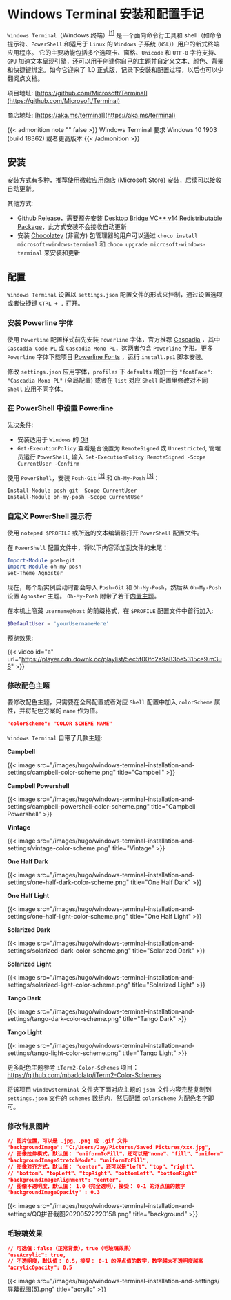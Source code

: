 # Windows Terminal 安装和配置手记


`Windows Terminal`（Windows 终端）<sup>[[1]](https://docs.microsoft.com/zh-cn/windows/terminal/)</sup> 是一个面向命令行工具和 shell（如命令提示符、`PowerShell` 和适用于 `Linux` 的 `Windows` 子系统 (`WSL`)）用户的新式终端应用程序。 它的主要功能包括多个选项卡、窗格、`Unicode` 和 `UTF-8` 字符支持、`GPU` 加速文本呈现引擎，还可以用于创建你自己的主题并自定义文本、颜色、背景和快捷键绑定。如今它迎来了 1.0 正式版，记录下安装和配置过程，以后也可以少翻阅点文档。

<!--more-->

项目地址: [https://github.com/Microsoft/Terminal](https://github.com/Microsoft/Terminal)

商店地址: [https://aka.ms/terminal](https://aka.ms/terminal)

{{< admonition note "" false >}}
Windows Terminal 要求 Windows 10 1903 (build 18362) 或者更高版本
{{< /admonition >}}

## 安装

安装方式有多种，推荐使用微软应用商店 (Microsoft Store) 安装，后续可以接收自动更新。

其他方式:

- [Github Release](https://github.com/microsoft/terminal/releases)，需要预先安装 [Desktop Bridge VC++ v14 Redistributable Package](https://www.microsoft.com/en-us/download/details.aspx?id=53175)，此方式安装不会接收自动更新
- 安装 [Chocolatey](https://chocolatey.org/) (非官方) 包管理器的用户可以通过 `choco install microsoft-windows-terminal` 和 `choco upgrade microsoft-windows-terminal` 来安装和更新

## 配置

`Windows Terminal` 设置以 `settings.json` 配置文件的形式来控制，通过设置选项或者快捷键 `CTRL + ,` 打开。

### 安装 Powerline 字体

使用 `Powerline` 配置样式前先安装 `Powerline` 字体，官方推荐 [Cascadia](https://github.com/microsoft/cascadia-code/releases) ，其中 `Cascadia Code PL` 或 `Cascadia Mono PL`，这两者包含 `Powerline` 字形。更多 `Powerline` 字体下载项目 [Powerline Fonts](https://github.com/powerline/fonts) ，运行 `install.ps1` 脚本安装。

修改 `settings.json` 应用字体，`profiles` 下 `defaults` 增加一行 `"fontFace": "Cascadia Mono PL"` (全局配置) 或者在 `list` 对应 `Shell` 配置里修改对不同 `Shell` 应用不同字体。

### 在 PowerShell 中设置 Powerline

先决条件:

- 安装适用于 `Windows` 的 [Git](https://git-scm.com/downloads)
- `Get-ExecutionPolicy` 查看是否设置为 `RemoteSigned` 或 `Unrestricted`, 管理员运行 `PowerShell`, 输入 `Set-ExecutionPolicy RemoteSigned -Scope CurrentUser -Confirm`

使用 `PowerShell`，安装 `Posh-Git` <sup>[[2]](https://github.com/dahlbyk/posh-git)</sup> 和 `Oh-My-Posh` <sup>[[3]](https://github.com/JanDeDobbeleer/oh-my-posh)</sup>：

```powershell
Install-Module posh-git -Scope CurrentUser
Install-Module oh-my-posh -Scope CurrentUser
```

### 自定义 PowerShell 提示符

使用 `notepad $PROFILE` 或所选的文本编辑器打开 `PowerShell` 配置文件。

在 `PowerShell` 配置文件中，将以下内容添加到文件的末尾：

```powershell
Import-Module posh-git
Import-Module oh-my-posh
Set-Theme Agnoster
```

现在，每个新实例启动时都会导入 `Posh-Git` 和 `Oh-My-Posh`，然后从 `Oh-My-Posh` 设置 `Agnoster` 主题。 `Oh-My-Posh` 附带了若干[内置主题](https://github.com/JanDeDobbeleer/oh-my-posh#themes)。

在本机上隐藏 `username@host` 的前缀格式，在 `$PROFILE` 配置文件中首行加入:

```powershell
$DefaultUser = 'yourUsernameHere'
```

预览效果:

{{< video id="a" url="https://player.cdn.downk.cc/playlist/5ec5f00fc2a9a83be5315ce9.m3u8" >}}

### 修改配色主题

要修改配色主题，只需要在全局配置或者对应 `Shell` 配置中加入 `colorScheme` 属性，并将配色方案的 `name` 作为值。

```json
"colorScheme": "COLOR SCHEME NAME"
```

`Windows Terminal` 自带了几款主题:

**Campbell**

{{< image src="/images/hugo/windows-terminal-installation-and-settings/campbell-color-scheme.png" title="Campbell" >}}

**Campbell Powershell**

{{< image src="/images/hugo/windows-terminal-installation-and-settings/campbell-powershell-color-scheme.png" title="Campbell Powershell" >}}

**Vintage**

{{< image src="/images/hugo/windows-terminal-installation-and-settings/vintage-color-scheme.png" title="Vintage" >}}

**One Half Dark**

{{< image src="/images/hugo/windows-terminal-installation-and-settings/one-half-dark-color-scheme.png" title="One Half Dark" >}}

**One Half Light**

{{< image src="/images/hugo/windows-terminal-installation-and-settings/one-half-light-color-scheme.png" title="One Half Light" >}}

**Solarized Dark**

{{< image src="/images/hugo/windows-terminal-installation-and-settings/solarized-dark-color-scheme.png" title="Solarized Dark" >}}

**Solarized Light**

{{< image src="/images/hugo/windows-terminal-installation-and-settings/solarized-light-color-scheme.png" title="Solarized Light" >}}

**Tango Dark**

{{< image src="/images/hugo/windows-terminal-installation-and-settings/tango-dark-color-scheme.png" title="Tango Dark" >}}

**Tango Light**

{{< image src="/images/hugo/windows-terminal-installation-and-settings/tango-light-color-scheme.png" title="Tango Light" >}}

更多配色主题参考 `iTerm2-Color-Schemes` 项目：<https://github.com/mbadolato/iTerm2-Color-Schemes>

将该项目 `windowsterminal` 文件夹下面对应主题的 `json` 文件内容完整复制到 `settings.json` 文件的 `schemes` 数组内，然后配置 `colorScheme` 为配色名字即可。

### 修改背景图片

```json
// 图片位置，可以是 .jpg、.png 或 .gif 文件
"backgroundImage": "C:/Users/Jay/Pictures/Saved Pictures/xxx.jpg",
// 图像拉伸模式，默认值： "uniformToFill"，还可以是"none"、"fill"、"uniform"
"backgroundImageStretchMode": "uniformToFill",
// 图像对齐方式，默认值： "center"，还可以是"left"、"top"、"right"、
// "bottom"、"topLeft"、"topRight"、"bottomLeft"、"bottomRight"
"backgroundImageAlignment": "center",
// 图像不透明度，默认值： 1.0（完全透明），接受： 0-1 的浮点值的数字
"backgroundImageOpacity" : 0.3
```

{{< image src="/images/hugo/windows-terminal-installation-and-settings/QQ拼音截图20200522220158.png" title="background" >}}

### 毛玻璃效果

```json
// 可选值：false（正常背景），true（毛玻璃效果）
"useAcrylic": true,
// 不透明度，默认值： 0.5，接受： 0-1 的浮点值的数字，数字越大不透明度越高
"acrylicOpacity": 0.5
```

{{< image src="/images/hugo/windows-terminal-installation-and-settings/屏幕截图(5).png" title="acrylic" >}}


